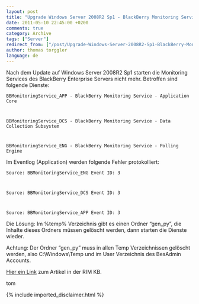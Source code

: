 ```yaml
---
layout: post
title: "Upgrade Windows Server 2008R2 Sp1 - BlackBerry Monitoring Service startet nicht"
date: 2011-05-10 22:45:00 +0200
comments: true
category: Archive
tags: ["Server"]
redirect_from: ["/post/Upgrade-Windows-Server-2008R2-Sp1-BlackBerry-Monitoring-Service-startet-nicht", "/post/upgrade-windows-server-2008r2-sp1-blackberry-monitoring-service-startet-nicht"]
author: thomas torggler
language: de
---
```

<!-- more -->
<p>Nach dem Update auf Windows Server 2008R2 Sp1 starten die Monitoring Services des BlackBerry Enterprise Servers nicht mehr. Betroffen sind folgende Dienste:</p>  <p><code>BBMonitoringService_APP - BlackBerry Monitoring Service - Application Core</p>    <p>BBMonitoringService_DCS - BlackBerry Monitoring Service - Data Collection Subsystem</p>    <p>BBMonitoringService_ENG - BlackBerry Monitoring Service - Polling Engine</code></p>  <p>Im Eventlog (Application) werden folgende Fehler protokolliert:</p>  <p><code>Source: BBMonitoringService_ENG Event ID: 3</p>    <p>Source: BBMonitoringService_DCS Event ID: 3</p>    <p>Source: BBMonitoringService_APP Event ID: 3</code></p>  <p>Die Lösung: Im %temp% Verzeichnis gibt es einen Ordner “gen_py”, die Inhalte dieses Ordners müssen gelöscht werden, dann starten die Dienste wieder.</p>  <p>Achtung: Der Ordner “gen_py” muss in allen Temp Verzeichnissen gelöscht werden, also C:\Windows\Temp und im User Verzeichnis des BesAdmin Accounts.</p>  <p><a href="http://www.blackberry.com/btsc/KB26571" target="_blank">Hier ein Link</a> zum Artikel in der RIM KB.</p>  <p>tom</p>
{% include imported_disclaimer.html %}
